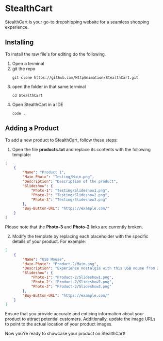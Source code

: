 # StealthCart

StealthCart is your go-to dropshipping website for a seamless shopping experience.

## Installing

To install the raw file's for editing do the following.
1) Open a terminal
2) git the repo
    ```
    git clone https://github.com/HttpAnimation/StealthCart.git
    ```
3) open the folder in that same terminal
    ```
    cd StealthCart
    ```
4) Open StealthCart in a IDE
    ```
    code .
    ```

## Adding a Product

To add a new product to StealthCart, follow these steps:

1. Open the file **products.txt** and replace its contents with the following template:

```json
[
    {
        "Name": "Product 1",
        "Main-Photo": "Testing/Main.png",
        "Description": "Description of the product",
        "Slideshow": {
            "Photo-1": "Testing/Slideshow1.png",
            "Photo-2": "Testing/Slideshow2.png",
            "Photo-3": "Testing/Slideshow3.png"
        },
        "Buy-Button-URL": "https://example.com/"
    }
]
```

Please note that the **Photo-3** and **Photo-2** links are currently broken.

2. Modify the template by replacing each placeholder with the specific details of your product. For example:

```json
[
    {
        "Name": "USB Mouse",
        "Main-Photo": "Product-2/Main.png",
        "Description": "Experience nostalgia with this USB mouse from 2001, complete with extra dirt on the ball inside.",
        "Slideshow": {
            "Photo-1": "Product-2/Slideshow1.png",
            "Photo-2": "Product-2/Slideshow2.png",
            "Photo-3": "Product-2/Slideshow3.png"
        },
        "Buy-Button-URL": "https://example.com/"
    }
]
```

Ensure that you provide accurate and enticing information about your product to attract potential customers. Additionally, update the image URLs to point to the actual location of your product images.

Now you're ready to showcase your product on StealthCart!
